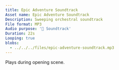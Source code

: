 ```yaml
---
title: Epic Adventure Soundtrack
Asset name: Epic Adventure Soundtrack
Description: Sweeping orchestral soundtrack
File format: MP3
Audio purpose: '🎼 Soundtrack'
Duration: 22s
Looping: true
blobs: 
  - ../../../files/epic-adventure-soundtrack.mp3
---
```


Plays during opening scene.

